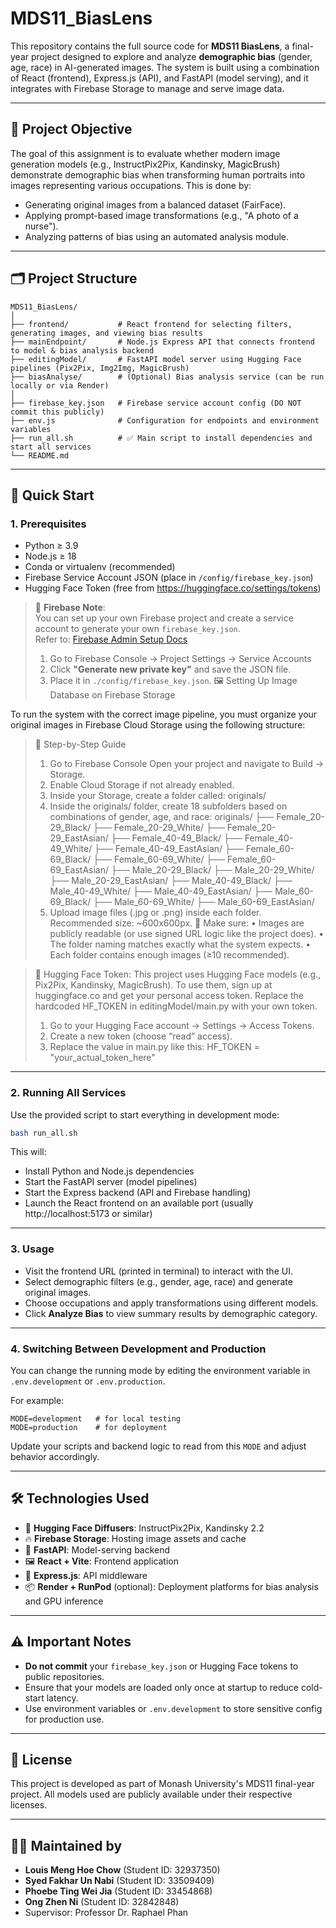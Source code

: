 # MDS11_BiasLens

This repository contains the full source code for **MDS11 BiasLens**, a final-year project designed to explore and analyze **demographic bias** (gender, age, race) in AI-generated images. The system is built using a combination of React (frontend), Express.js (API), and FastAPI (model serving), and it integrates with Firebase Storage to manage and serve image data.

---

## 🎯 Project Objective

The goal of this assignment is to evaluate whether modern image generation models (e.g., InstructPix2Pix, Kandinsky, MagicBrush) demonstrate demographic bias when transforming human portraits into images representing various occupations. This is done by:

- Generating original images from a balanced dataset (FairFace).
- Applying prompt-based image transformations (e.g., "A photo of a nurse").
- Analyzing patterns of bias using an automated analysis module.

---

## 🗂️ Project Structure

```
MDS11_BiasLens/
│
├── frontend/           # React frontend for selecting filters, generating images, and viewing bias results
├── mainEndpoint/       # Node.js Express API that connects frontend to model & bias analysis backend
├── editingModel/       # FastAPI model server using Hugging Face pipelines (Pix2Pix, Img2Img, MagicBrush)
├── biasAnalyse/        # (Optional) Bias analysis service (can be run locally or via Render)
│
├── firebase_key.json   # Firebase service account config (DO NOT commit this publicly)
├── env.js              # Configuration for endpoints and environment variables
├── run_all.sh          # ✅ Main script to install dependencies and start all services
└── README.md
```

---

## 🚀 Quick Start

### 1. **Prerequisites**

- Python ≥ 3.9
- Node.js ≥ 18
- Conda or virtualenv (recommended)
- Firebase Service Account JSON (place in `/config/firebase_key.json`)
- Hugging Face Token (free from https://huggingface.co/settings/tokens)

> 🔐 **Firebase Note**:  
> You can set up your own Firebase project and create a service account to generate your own `firebase_key.json`.  
> Refer to: [Firebase Admin Setup Docs](https://firebase.google.com/docs/admin/setup)  
> 1. Go to Firebase Console → Project Settings → Service Accounts  
> 2. Click **"Generate new private key"** and save the JSON file.  
> 3. Place it in `./config/firebase_key.json`.
🖼️ Setting Up Image Database on Firebase Storage

To run the system with the correct image pipeline, you must organize your original images in Firebase Cloud Storage using the following structure:

>🔧 Step-by-Step Guide
> 1. Go to Firebase Console
     Open your project and navigate to Build → Storage.
> 2. Enable Cloud Storage if not already enabled.
> 3. Inside your Storage, create a folder called: originals/
> 4. Inside the originals/ folder, create 18 subfolders based on combinations of gender, age, and race:
        originals/
        ├── Female_20-29_Black/
        ├── Female_20-29_White/
        ├── Female_20-29_EastAsian/
        ├── Female_40-49_Black/
        ├── Female_40-49_White/
        ├── Female_40-49_EastAsian/
        ├── Female_60-69_Black/
        ├── Female_60-69_White/
        ├── Female_60-69_EastAsian/
        ├── Male_20-29_Black/
        ├── Male_20-29_White/
        ├── Male_20-29_EastAsian/
        ├── Male_40-49_Black/
        ├── Male_40-49_White/
        ├── Male_40-49_EastAsian/
        ├── Male_60-69_Black/
        ├── Male_60-69_White/
        ├── Male_60-69_EastAsian/
> 5. Upload image files (.jpg or .png) inside each folder. Recommended size: ~600x600px.
> 🔐 Make sure:
> •	Images are publicly readable (or use signed URL logic like the project does).
> •	The folder naming matches exactly what the system expects.
> •	Each folder contains enough images (≥10 recommended).

> 🧠 Hugging Face Token:
> This project uses Hugging Face models (e.g., Pix2Pix, Kandinsky, MagicBrush).
> To use them, sign up at huggingface.co and get your personal access token.
> Replace the hardcoded HF_TOKEN in editingModel/main.py with your own token.
> 1. Go to your Hugging Face account → Settings → Access Tokens.
> 2. Create a new token (choose “read” access).
> 3. Replace the value in main.py like this:
>    HF_TOKEN = "your_actual_token_here"

---

### 2. **Running All Services**

Use the provided script to start everything in development mode:

```bash
bash run_all.sh
```

This will:
- Install Python and Node.js dependencies
- Start the FastAPI server (model pipelines)
- Start the Express backend (API and Firebase handling)
- Launch the React frontend on an available port (usually http://localhost:5173 or similar)

---

### 3. **Usage**

- Visit the frontend URL (printed in terminal) to interact with the UI.
- Select demographic filters (e.g., gender, age, race) and generate original images.
- Choose occupations and apply transformations using different models.
- Click **Analyze Bias** to view summary results by demographic category.

---

### 4. **Switching Between Development and Production**

You can change the running mode by editing the environment variable in `.env.development` or `.env.production`.

For example:

```
MODE=development   # for local testing
MODE=production    # for deployment
```

Update your scripts and backend logic to read from this `MODE` and adjust behavior accordingly.

---

## 🛠️ Technologies Used

- 🧠 **Hugging Face Diffusers**: InstructPix2Pix, Kandinsky 2.2
- 🔥 **Firebase Storage**: Hosting image assets and cache
- 🧪 **FastAPI**: Model-serving backend
- 🖼️ **React + Vite**: Frontend application
- 🔧 **Express.js**: API middleware
- 📦 **Render + RunPod** (optional): Deployment platforms for bias analysis and GPU inference

---

## ⚠️ Important Notes

- **Do not commit** your `firebase_key.json` or Hugging Face tokens to public repositories.
- Ensure that your models are loaded only once at startup to reduce cold-start latency.
- Use environment variables or `.env.development` to store sensitive config for production use.

---

## 📄 License

This project is developed as part of Monash University's MDS11 final-year project. All models used are publicly available under their respective licenses.

---

## 👩‍💻 Maintained by

- **Louis Meng Hoe Chow** (Student ID: 32937350)
- **Syed Fakhar Un Nabi** (Student ID: 33509409)
- **Phoebe Ting Wei Jia** (Student ID: 33454868)
- **Ong Zhen Ni** (Student ID: 32842848)
- Supervisor: Professor Dr. Raphael Phan